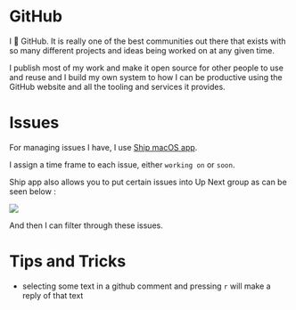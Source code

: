 # GitHub

I 💚 GitHub. It is really one of the best communities out there that exists with so many different projects and ideas being worked on at any given time.

I publish most of my work and make it open source for other people to use and reuse and I build my own system to how I can be productive using the GitHub website and all the tooling and services it provides.

# Issues

For managing issues I have, I use [Ship macOS app][1].

I assign a time frame to each issue, either `working on` or `soon`. 

Ship app also allows you to put certain issues into Up Next group as can be seen below : 

![][image-1]

And then I can filter through these issues.

# Tips and Tricks

- selecting some text in a github comment and pressing `r` will make a reply of that text

[1]:	https://www.realartists.com

[image-1]:	https://i.imgur.com/DgMzQa1.png